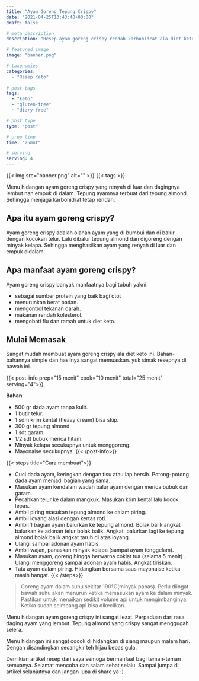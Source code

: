 ```yaml
---
title: "Ayam Goreng Tepung Crispy"
date: "2021-04-25T13:43:40+00:00"
draft: false

# meta description
description: "Resep ayam goreng crispy rendah karbohidrat ala diet keto, Sehat dan bergizi."

# featured image
image: "banner.png"

# taxonomies
categories:
  - "Resep Keto"
  
# post tags
tags:
  - "keto"
  - "gluten-free"
  - "diary-free"

# post type
type: "post"

# prep time
time: "25mnt"

# serving
serving: 4
---
```


{{< img src="banner.png" alt="" >}}
{{< tags >}}

Menu hidangan ayam goreng crispy yang renyah di luar dan dagingnya lembut nan empuk di dalam. Tepung ayamnya terbuat dari tepung almond. Sehingga menjaga karbohidrat tetap rendah.

## Apa itu ayam goreng crispy?

Ayam goreng crispy adalah olahan ayam yang di bumbui dan di balur dengan kocokan telur. Lalu dibalur tepung almond dan digoreng dengan minyak kelapa. Sehingga menghasilkan ayam yang renyah di luar dan empuk didalam.

## Apa manfaat ayam goreng crispy?

Ayam goreng crispy banyak manfaatnya bagi tubuh yakni:

- sebagai sumber protein yang baik bagi otot
- menurunkan berat badan.
- mengontrol tekanan darah.
- makanan rendah kolesterol.
- mengobati flu dan ramah untuk diet keto.

## Mulai Memasak

Sangat mudah membuat ayam goreng crispy ala diet keto ini. Bahan-bahannya simple dan hasilnya sangat memuaskan. yuk simak resepnya di bawah ini.

{{< post-info prep="15 menit" cook="10 menit" total="25 menit" serving="4">}}

__Bahan__

- 500 gr dada ayam tanpa kulit.
- 1 butir telur.
- 1 sdm krim kental (heavy cream) bisa skip.
- 300 gr tepung almond.
- 1 sdt garam.
- 1/2 sdt bubuk merica hitam.
- Minyak kelapa secukupnya untuk menggoreng.
- Mayonaise secukupnya.
{{< /post-info>}}

{{< steps title="Cara membuat">}}
- Cuci dada ayam, keringkan dengan tisu atau lap bersih. Potong-potong dada ayam menjadi bagian yang sama.
- Masukan ayam kendalam wadah balur ayam dengan merica bubuk dan garam.
- Pecahkan telur  ke dalam mangkuk. Masukan krim kental lalu kocok lepas.
- Ambil piring masukan tepung almond ke dalam piring.
- Ambil loyang alasi dengan kertas roti.
- Ambil 1 bagian ayam balurkan ke tepung almond. Bolak balik angkat balurkan ke adonan telur bolak balik. Angkat, balurkan lagi ke tepung almond bolak balik angkat taruh di atas loyang.
- Ulangi sampai adonan ayam habis.
- Ambil wajan, panaskan minyak kelapa (sampai ayam tenggelam).
- Masukan ayam, goreng hingga berwarna coklat tua (selama 5 menit) . Ulangi  menggoreng sampai adonan ayam habis. Angkat tiriskan.
- Tata ayam dalam piring. Hidangkan bersama saus mayonaise ketika masih hangat.
{{< /steps>}}


>Goreng ayam dalam suhu sekitar 190°C(minyak panas). Perlu diingat bawah suhu akan menurun ketika memasukan ayam ke dalam minyak. Pastikan untuk menaikan sedikit volume api untuk mengimbanginya. Ketika sudah seimbang api bisa dikecilkan.

Menu hidangan ayam goreng crispy ini sangat lezat. Perpaduan dari rasa daging ayam yang lembut. Tepung almond yang crispy sangat menggugah selera.

Menu hidangan ini sangat cocok di hidangkan di siang maupun malam hari. Dengan disandingkan secangkir teh hijau bebas gula.

Demikian artikel resep dari saya semoga bermanfaat bagi teman-teman semuanya. Selamat mencoba dan salam sehat selalu. Sampai jumpa di artikel selanjutnya dan jangan lupa di share ya :)
